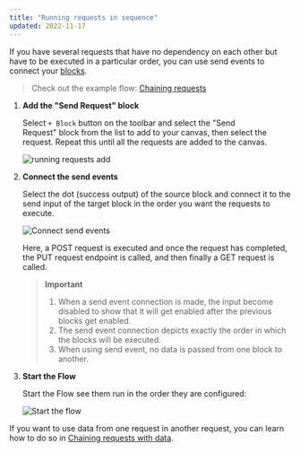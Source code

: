 ```yaml
---
title: "Running requests in sequence"
updated: 2022-11-17
---
```


If you have several requests that have no dependency on each other but have to be executed in a particular order, you can use send events to connect your [blocks](/docs/postman-flows/core-concepts/blocks/).

> Check out the example flow: [Chaining requests](https://www.postman.com/postman/workspace/example-flows/flow/6267f9315d367a64e7ba06e5)

1. **Add the "Send Request" block**

   Select `+ Block` button on the toolbar and select the "Send Request" block from the list to add to your canvas, then select the request. Repeat this until all the requests are added to the canvas.

   ![running requests add](https://assets.postman.com/postman-labs-docs/running-requests/updated-running-add-requests.gif)

2. **Connect the send events**

   Select the dot (success output) of the source block and connect it to the send input of the target block in the order you want the requests to execute.

   ![Connect send events](https://assets.postman.com/postman-labs-docs/running-requests/updated-running-connect-send-events.gif)

   Here, a POST request is executed and once the request has completed, the PUT request endpoint is called, and then finally a GET request is called.

   > **Important**
   >
   > 1. When a send event connection is made, the input become disabled to show that it will get enabled after the previous blocks get enabled.
   > 2. The send event connection depicts exactly the order in which the blocks will be executed.
   > 3. When using send event, no data is passed from one block to another.

3. **Start the Flow**

   Start the Flow see them run in the order they are configured:

   ![Start the flow](https://assets.postman.com/postman-labs-docs/running-requests/updated-running-run-with-send-events.gif)

If you want to use data from one request in another request, you can learn how to do so in [Chaining requests with data](/docs/postman-flows/flows-intro/chaining-requests-with-data/).

